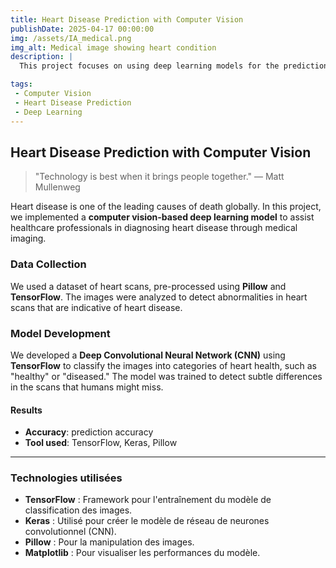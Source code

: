 ```yaml
---
title: Heart Disease Prediction with Computer Vision
publishDate: 2025-04-17 00:00:00
img: /assets/IA_medical.png
img_alt: Medical image showing heart condition
description: |
  This project focuses on using deep learning models for the prediction of heart disease from medical scans, particularly leveraging TensorFlow for image classification and prediction.

tags:
 - Computer Vision
 - Heart Disease Prediction
 - Deep Learning
---
```

## Heart Disease Prediction with Computer Vision

> "Technology is best when it brings people together." — Matt Mullenweg

Heart disease is one of the leading causes of death globally. In this project, we implemented a **computer vision-based deep learning model** to assist healthcare professionals in diagnosing heart disease through medical imaging.

### Data Collection

We used a dataset of heart scans, pre-processed using **Pillow** and **TensorFlow**. The images were analyzed to detect abnormalities in heart scans that are indicative of heart disease.

### Model Development

We developed a **Deep Convolutional Neural Network (CNN)** using **TensorFlow** to classify the images into categories of heart health, such as "healthy" or "diseased." The model was trained to detect subtle differences in the scans that humans might miss.

#### Results

- **Accuracy**: prediction accuracy
- **Tool used**: TensorFlow, Keras, Pillow

---

### Technologies utilisées

- **TensorFlow** : Framework pour l'entraînement du modèle de classification des images.
- **Keras** : Utilisé pour créer le modèle de réseau de neurones convolutionnel (CNN).
- **Pillow** : Pour la manipulation des images.
- **Matplotlib** : Pour visualiser les performances du modèle.
